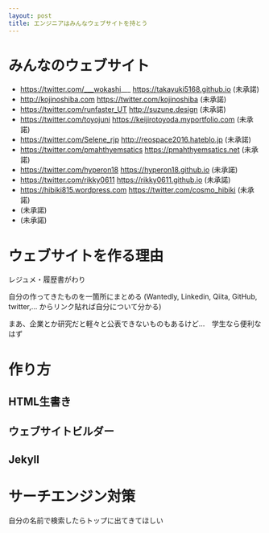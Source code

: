 ```yaml
---
layout: post
title: エンジニアはみんなウェブサイトを持とう
---
```

# みんなのウェブサイト
* https://twitter.com/___wokashi___ https://takayuki5168.github.io (未承諾)
* http://kojinoshiba.com https://twitter.com/kojinoshiba (未承諾)
* https://twitter.com/runfaster_UT http://suzune.design (未承諾)
* https://twitter.com/toyojuni https://keijirotoyoda.myportfolio.com (未承諾)
* https://twitter.com/Selene_rjp http://reospace2016.hateblo.jp (未承諾)
* https://twitter.com/pmahthyemsatics https://pmahthyemsatics.net (未承諾)
* https://twitter.com/hyperon18 https://hyperon18.github.io (未承諾)
* https://twitter.com/rikky0611 https://rikky0611.github.io (未承諾)
* https://hibiki815.wordpress.com https://twitter.com/cosmo_hibiki (未承諾)
* (未承諾)
* (未承諾)
# ウェブサイトを作る理由
レジュメ・履歴書がわり

自分の作ってきたものを一箇所にまとめる (Wantedly, Linkedin, Qiita, GitHub, twitter,... からリンク貼れば自分について分かる)

まあ、企業とか研究だと軽々と公表できないものもあるけど…　学生なら便利なはず


# 作り方
## HTML生書き
## ウェブサイトビルダー
## Jekyll

# サーチエンジン対策
自分の名前で検索したらトップに出てきてほしい
